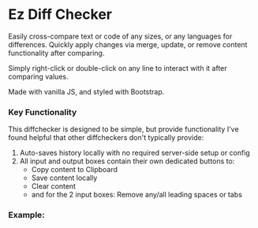# Ez Diff Checker
 Easily cross-compare text or code of any sizes, or any languages for differences. Quickly apply changes via merge, update, or remove content functionality after comparing.

 Simply right-click or double-click on any line to interact with it after comparing values.

 Made with vanilla JS, and styled with Bootstrap.

### Key Functionality 
This diffchecker is designed to be simple, but provide functionality I've found helpful that other diffcheckers don't typically provide:
1) Auto-saves history locally with no required server-side setup or config
2) All input and output boxes contain their own dedicated buttons to:
    - Copy content to Clipboard
    - Save content locally
    - Clear content 
    - and for the 2 input boxes: Remove any/all leading spaces or tabs

### Example: